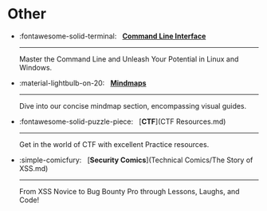 # Other

<div class="grid cards" markdown>

-   :fontawesome-solid-terminal: &nbsp;
    [__Command Line Interface__](basic-linux-commands/linux-commands.md)

    ---
    Master the Command Line and Unleash Your Potential in Linux and Windows.

-   :material-lightbulb-on-20: &nbsp;
    [__Mindmaps__](Mindmaps/README.md)

    ---
    Dive into our concise mindmap section, encompassing visual guides.

-   :fontawesome-solid-puzzle-piece: &nbsp;
    [__CTF__](CTF Resources.md)

    ---
    Get in the world of CTF with excellent Practice resources.

-   :simple-comicfury: &nbsp;
    [__Security Comics__](Technical Comics/The Story of XSS.md)

    ---
    From XSS Novice to Bug Bounty Pro through Lessons, Laughs, and Code!

</div>
